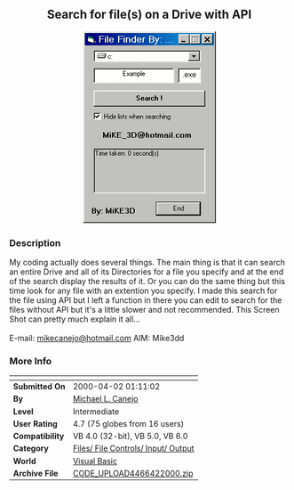 ﻿<div align="center">

## Search for file\(s\) on a Drive with API

<img src="PIC20004211352698.jpg">
</div>

### Description

My coding actually does several things. The main thing is that it can search an entire Drive and all of its Directories for a file you specify and at the end of the search display the results of it. Or you can do the same thing but this time look for any file with an extention you specify. I made this search for the file using API but I left a function in there you can edit to search for the files without API but it's a little slower and not recommended. This Screen Shot can pretty much explain it all... <br><BR>E-mail: mikecanejo@hotmail.com AIM: Mike3dd
 
### More Info
 


<span>             |<span>
---                |---
**Submitted On**   |2000-04-02 01:11:02
**By**             |[Michael L\. Canejo](https://github.com/Planet-Source-Code/PSCIndex/blob/master/ByAuthor/michael-l-canejo.md)
**Level**          |Intermediate
**User Rating**    |4.7 (75 globes from 16 users)
**Compatibility**  |VB 4\.0 \(32\-bit\), VB 5\.0, VB 6\.0
**Category**       |[Files/ File Controls/ Input/ Output](https://github.com/Planet-Source-Code/PSCIndex/blob/master/ByCategory/files-file-controls-input-output__1-3.md)
**World**          |[Visual Basic](https://github.com/Planet-Source-Code/PSCIndex/blob/master/ByWorld/visual-basic.md)
**Archive File**   |[CODE\_UPLOAD4466422000\.zip](https://github.com/Planet-Source-Code/michael-l-canejo-search-for-file-s-on-a-drive-with-api__1-6943/archive/master.zip)








